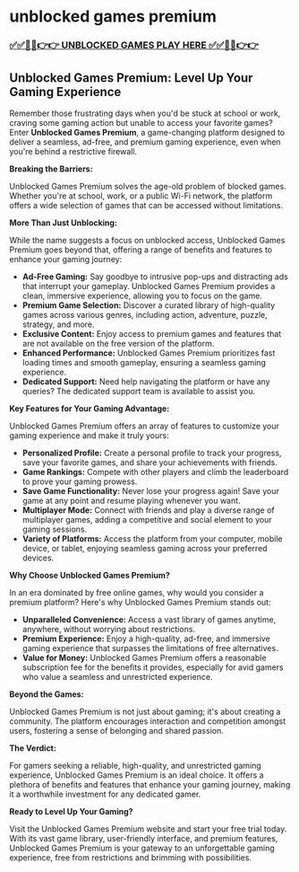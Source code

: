 # unblocked games premium

### [✅✅🔴🔴👉👉 UNBLOCKED GAMES PLAY HERE ✅✅🔴🔴👉👉](https://topstoryindia.com)

## Unblocked Games Premium: Level Up Your Gaming Experience 

Remember those frustrating days when you'd be stuck at school or work, craving some gaming action but unable to access your favorite games? Enter **Unblocked Games Premium**, a game-changing platform designed to deliver a seamless, ad-free, and premium gaming experience, even when you're behind a restrictive firewall.

**Breaking the Barriers:** 

Unblocked Games Premium solves the age-old problem of blocked games. Whether you're at school, work, or a public Wi-Fi network, the platform offers a wide selection of games that can be accessed without limitations. 

**More Than Just Unblocking:**

While the name suggests a focus on unblocked access, Unblocked Games Premium goes beyond that, offering a range of benefits and features to enhance your gaming journey:

* **Ad-Free Gaming:** Say goodbye to intrusive pop-ups and distracting ads that interrupt your gameplay. Unblocked Games Premium provides a clean, immersive experience, allowing you to focus on the game.
* **Premium Game Selection:** Discover a curated library of high-quality games across various genres, including action, adventure, puzzle, strategy, and more. 
* **Exclusive Content:** Enjoy access to premium games and features that are not available on the free version of the platform.
* **Enhanced Performance:** Unblocked Games Premium prioritizes fast loading times and smooth gameplay, ensuring a seamless gaming experience. 
* **Dedicated Support:** Need help navigating the platform or have any queries? The dedicated support team is available to assist you. 

**Key Features for Your Gaming Advantage:**

Unblocked Games Premium offers an array of features to customize your gaming experience and make it truly yours:

* **Personalized Profile:** Create a personal profile to track your progress, save your favorite games, and share your achievements with friends.
* **Game Rankings:** Compete with other players and climb the leaderboard to prove your gaming prowess.
* **Save Game Functionality:** Never lose your progress again! Save your game at any point and resume playing whenever you want.
* **Multiplayer Mode:** Connect with friends and play a diverse range of multiplayer games, adding a competitive and social element to your gaming sessions.
* **Variety of Platforms:** Access the platform from your computer, mobile device, or tablet, enjoying seamless gaming across your preferred devices.

**Why Choose Unblocked Games Premium?**

In an era dominated by free online games, why would you consider a premium platform? Here's why Unblocked Games Premium stands out:

* **Unparalleled Convenience:** Access a vast library of games anytime, anywhere, without worrying about restrictions.
* **Premium Experience:** Enjoy a high-quality, ad-free, and immersive gaming experience that surpasses the limitations of free alternatives.
* **Value for Money:** Unblocked Games Premium offers a reasonable subscription fee for the benefits it provides, especially for avid gamers who value a seamless and unrestricted experience.

**Beyond the Games:**

Unblocked Games Premium is not just about gaming; it's about creating a community. The platform encourages interaction and competition amongst users, fostering a sense of belonging and shared passion.

**The Verdict:**

For gamers seeking a reliable, high-quality, and unrestricted gaming experience, Unblocked Games Premium is an ideal choice. It offers a plethora of benefits and features that enhance your gaming journey, making it a worthwhile investment for any dedicated gamer. 

**Ready to Level Up Your Gaming?** 

Visit the Unblocked Games Premium website and start your free trial today. With its vast game library, user-friendly interface, and premium features, Unblocked Games Premium is your gateway to an unforgettable gaming experience, free from restrictions and brimming with possibilities. 
